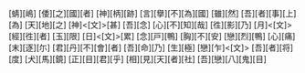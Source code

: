 [蜻][嶋] [倭][之][國][者] [神][柄][跡] [言][擧][不][為][國] [雖][然] [吾][者][事][上][為] [天][地][之] [神]<[文]>[甚] [吾][念] [心][不][知][哉] [徃][影][乃] [月]<[文]>[經][徃][者] [玉][限] [日]<[文]>[累] [念][戸][鴨] [胸][不][安] [戀][烈][鴨] [心][痛] [末][逐][尓] [君][丹][不][會][者] [吾][命][乃] [生][極] [戀][乍]<[文]> [吾][者][将][度] [犬][馬][鏡] [正][目][君][乎] [相][見][天][者][社] [吾][戀][八][鬼][目]
